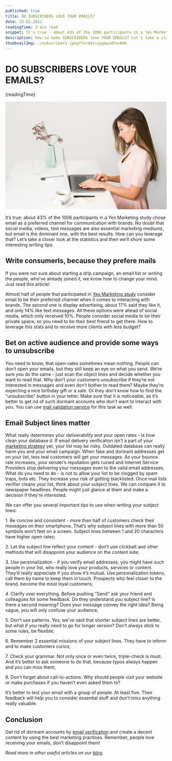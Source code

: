 ```yaml
---
published: true
title: DO SUBSCRIBERS LOVE YOUR EMAILS?
date: 23.02.2022
readingTime: 3 min read
snippet: It’s true - about 43% of the 1006 participants in a Yes Marketing study chose email as a preferred channel for communication with brands. No doubt that social media, videos, text messages are also essential marketing mediums, but email is the dominant one, with the best results. How can you leverage that? Let’s take a closer look at the statistics and then we’ll shore some interesting writing tips.
description: How to make SUBSCRIBERS love YOUR EMAILS? Let’s take a closer look and show some interesting writing tips.
thumbnailImg: ./subscribers.jpeg?format=jpg&width=880
---
```


# DO SUBSCRIBERS LOVE YOUR EMAILS?

{readingTime}

![email subscribers](./subscribers.jpeg?format=webp;jpg;png;avif&srcset&width=880)

It’s true: about 43% of the 1006 participants in a Yes Marketing study chose email as a preferred channel for communication with brands. No doubt that social media, videos, text messages are also essential marketing mediums, but email is the dominant one, with the best results. How can you leverage that? Let’s take a closer look at the statistics and then we’ll shore some interesting writing tips.

## Write consumerls, because they prefere mails

If you were not sure about starting a drip campaign, an email list or writing the people, who’ve already joined it, we know how to change your mind. Just read this article!

Almost half of people that participated in [Yes Marketing study](https://www.data-axle.com/resource/survey-report-surviving-retail-apocalypse/) consider email to be their preferred channel when it comes to interacting with brands. The second one is display advertising, about 17% said they like it, and only 14% like text messages. All these options were ahead of social media, which only received 10%. People consider social media to be their private space, so you need to be their best friend to get there. How to leverage this stats and to receive more clients with less budget?

## Bet on active audience and provide some ways to unsubscribe

You need to know, that open-rates sometimes mean nothing. People can don’t open your emails, but they still keep an eye on what you send. We’re sure you do the same - just scan the object lines and decide whether you want to read that. Why don’t your customers unsubscribe if they’re not interested in messages and even don’t bother to read them? Maybe they’re expecting a nice birthday gift or a sale. Or they don’t know how to find the “unsubscribe” button in your letter. Make sure that it is noticeable, as it’s better to get rid of such dormant accounts who don’t want to interact with you. You can use [mail validation service](/) for this task as well.

## Email Subject lines matter

What really determines your deliverability and your open rates - is how clean your database it. If email delivery verification isn’t a part of your [marketing strategy](/blog/great-ideas-for-your-email-marketing-strategy) yet, your list may be risky. Outdated database can really harm you and your email campaign. When fake and dormant addresses get on your list, less real customers will get your messages. As your bounce rate increases, your sender’s reputation gets ruined and Internet Service Providers stop delivering your messages even to the valid email addresses. What do you need to do - is not to allow your list to be clogged by spam traps, bots etc. They increase your risk of getting blacklisted. Once mail lists verifier cleans your list, think about your subject lines. We can compare it to newspaper headlines. People might just glance at them and make a decision if they’re interested.

We can offer you several important tips to use when writing your subject lines:

1\. Be concise and consistent - more than half of customers check their messages on their smartphone. That’s why subject lines with more than 50 symbols won’t feet on a screen. Subject lines between 1 and 20 characters have higher open rates;

2\. Let the subject line reflect your content - don’t use clickbait and other methods that will disappoint your audience on the content side;

3\. Use personalization - if you verify email addresses, you might have such people in your list, who really love your products, services or content. They’d really appreciate if you show it’s mutual. Use personalization tokens, call them by name to keep them in touch. Prospects who feel closer to the brand, become the most loyal customers;

4\. Clarify over everything. Before pushing “Send” ask your friend and colleagues for some feedback. Do they understand you subject line? Is there a second meaning? Does your message convey the right idea? Being vague, you will only confuse your audience;

5\. Don’t use patterns. Yes, we’ve said that shorter subject lines are better, but what if you really need to go for longer version? Don’t always stick to some rules, be flexible;

6\. Remember 2 essential missions of your subject lines. They have to inform and to make customers curios;

7\. Check your grammar. Not only once or even twice, triple-check is must. And it’s better to ask someone to do that, because typos always happen and you can miss them;

8\. Don’t forget about call-to-actions. Why should people visit your website or make purchases if you haven’t even asked them to?

It’s better to test your email with a group of people. At least five. Their feedback will help you to consider essential stuff and don’t miss anything really valuable.

## Conclusion

Get rid of dormant accounts by [email verification](/) and create a decent content by using the best marketing practises. Remember, people love receiving your emails, don’t disappoint them!

_Read more in other useful articles on our [blog](/blog)._

